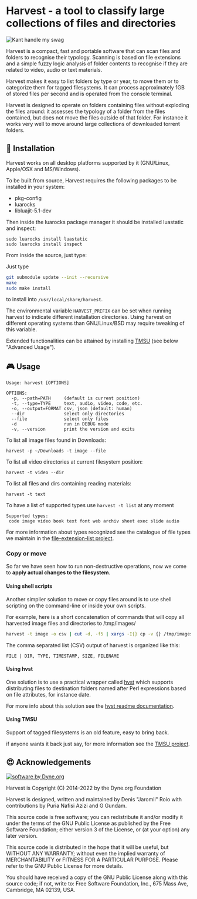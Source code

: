 # Harvest - a tool to classify large collections of files and directories

![Kant handle my swag](https://repository-images.githubusercontent.com/77449851/9d50d480-9766-11ea-98a2-c5aa84501c6e)

Harvest is a compact, fast and portable software that can scan files and folders to recognise their typology. Scanning is based on file extensions and a simple fuzzy logic analysis of folder contents to recognise if they are related to video, audio or text materials.

Harvest makes it easy to list folders by type or year, to move them or to categorize them for tagged filesystems. It can process approximately 1GB of stored files per second and is operated from the console terminal.

Harvest is designed to operate on folders containing files without exploding the files around: it assesses the typology of a folder from the files contained, but does not move the files outside of that folder. For instance it works very well to move around large collections of downloaded torrent folders.

## :floppy_disk: Installation

Harvest works on all desktop platforms supported by it (GNU/Linux, Apple/OSX and MS/Windows).

To be built from source, Harvest requires the following packages to be installed in your system:
- pkg-config
- luarocks
- libluajit-5.1-dev

Then inside the luarocks package manager it should be installed luastatic and inspect:
```
sudo luarocks install luastatic
sudo luarocks install inspect
```

From inside the source, just type:

Just type 
```bash
git submodule update --init --recursive
make
sudo make install
``` 
to install into `/usr/local/share/harvest`.

The environmental variable `HARVEST_PREFIX` can be set when running harvest to indicate different installation directories. Using harvest on different operating systems than GNU/Linux/BSD may require tweaking of this variable.

Extended functionalities can be attained by installing [TMSU](https://tmsu.org/) (see below "Advanced Usage").

## :video_game: Usage

```
Usage: harvest [OPTIONS]

OPTIONS: 
  -p, --path=PATH     (default is current position)
  -t, --type=TYPE     text, audio, video, code, etc.
  -o, --output=FORMAT csv, json (default: human)
  --dir               select only directories
  --file              select only files
  -d                  run in DEBUG mode
  -v, --version       print the version and exits
```


To list all image files found in Downloads:
```
harvest -p ~/Downloads -t image --file
```

To list all video directories at current filesystem position:
```
harvest -t video --dir
```

To list all files and dirs containing reading materials:
```
harvest -t text
```

To have a list of supported types use `harvest -t list` at any moment
```
Supported types:
 code image video book text font web archiv sheet exec slide audio
```
For more information about types recognized see the catalogue of file
types we maintain in the [file-extension-list
project](https://github.com/dyne/file-extension-list).

### Copy or move

So far we have seen how to run non-destructive operations, now we come
to **apply actual changes to the filesystem**.

#### Using shell scripts

Another simplier solution to move or copy files around is to use shell scripting on the command-line or inside your own scripts.

For example, here is a short concatenation of commands that will copy all harvested image files and directories to /tmp/images/
```bash
harvest -t image -o csv | cut -d, -f5 | xargs -I{} cp -v {} /tmp/images
```

The comma separated list (CSV) output of harvest is organized like this:
```
FILE | DIR, TYPE, TIMESTAMP, SIZE, FILENAME
```

#### Using hvst

One solution is to use a practical wrapper called
[hvst](https://git.coom.tech/gg1234/hvst) which supports distributing
files to destination folders named after Perl expressions based on
file attributes, for instance date.

For more info about this solution see the [hvst readme documentation](https://git.coom.tech/gg1234/hvst).

#### Using TMSU

Support of tagged filesystems is an old feature, easy to bring back.

if anyone wants it back just say, for more information see the [TMSU project](https://github.com/oniony/TMSU).

## :heart_eyes: Acknowledgements

[![software by Dyne.org](https://files.dyne.org/software_by_dyne.png)](http://www.dyne.org)

Harvest is Copyright (C) 2014-2022 by the Dyne.org Foundation

Harvest is designed, written and maintained by Denis "Jaromil" Roio
with contributions by Puria Nafisi Azizi and G Gundam.

This source code is free software; you can redistribute it and/or
modify it under the terms of the GNU Public License as published by
the Free Software Foundation; either version 3 of the License, or
(at your option) any later version.

This source code is distributed in the hope that it will be useful,
but WITHOUT ANY WARRANTY; without even the implied warranty of
MERCHANTABILITY or FITNESS FOR A PARTICULAR PURPOSE.  Please refer
to the GNU Public License for more details.

You should have received a copy of the GNU Public License along with
this source code; if not, write to: Free Software Foundation, Inc.,
675 Mass Ave, Cambridge, MA 02139, USA.
